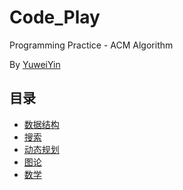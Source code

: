 # Code_Play

Programming Practice - ACM Algorithm

By [YuweiYin](https://github.com/YuweiYin)

## 目录

- [数据结构](./data-structure/)
- [搜索](./search/)
- [动态规划](./dynamic-programming/)
- [图论](./graph-theory/)
- [数学](./mathematics/)
